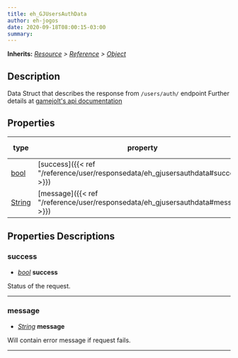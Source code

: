 ```yaml
---  
title: eh_GJUsersAuthData  
author: eh-jogos  
date: 2020-09-18T08:00:15-03:00  
summary:   
---  
```

**Inherits:** _[Resource](https://docs.godotengine.org/en/stable/classes/class_resource.html) > [Reference](https://docs.godotengine.org/en/stable/classes/class_reference.html) > [Object](https://docs.godotengine.org/en/stable/classes/class_object.html)_  
## Description  
 Data Struct that describes the response from `/users/auth/` endpoint
 Further details at [gamejolt's api documentation](https://gamejolt.com/game-api/doc/users/auth/)
  
## Properties 
  
| type | property | default value |  
| ---- | -------- | ------------- |  
| [bool](https://docs.godotengine.org/en/stable/classes/class_bool.html) | [success]({{< ref "/reference/user/responsedata/eh_gjusersauthdata#success" >}}) | Null |  
| [String](https://docs.godotengine.org/en/stable/classes/class_string.html) | [message]({{< ref "/reference/user/responsedata/eh_gjusersauthdata#message" >}}) | Null |  
  
## Properties Descriptions  
  
### success 
- _[bool](https://docs.godotengine.org/en/stable/classes/class_bool.html)_ **success**  
  
 Status of the request.
  
---------
### message 
- _[String](https://docs.godotengine.org/en/stable/classes/class_string.html)_ **message**  
  
 Will contain error message if request fails.
  
---------
